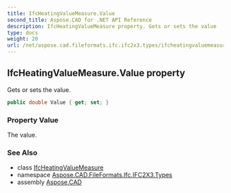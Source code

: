 ```yaml
---
title: IfcHeatingValueMeasure.Value
second_title: Aspose.CAD for .NET API Reference
description: IfcHeatingValueMeasure property. Gets or sets the value
type: docs
weight: 20
url: /net/aspose.cad.fileformats.ifc.ifc2x3.types/ifcheatingvaluemeasure/value/
---
```

## IfcHeatingValueMeasure.Value property

Gets or sets the value.

```csharp
public double Value { get; set; }
```

### Property Value

The value.

### See Also

* class [IfcHeatingValueMeasure](../)
* namespace [Aspose.CAD.FileFormats.Ifc.IFC2X3.Types](../../ifcheatingvaluemeasure/)
* assembly [Aspose.CAD](../../../)


